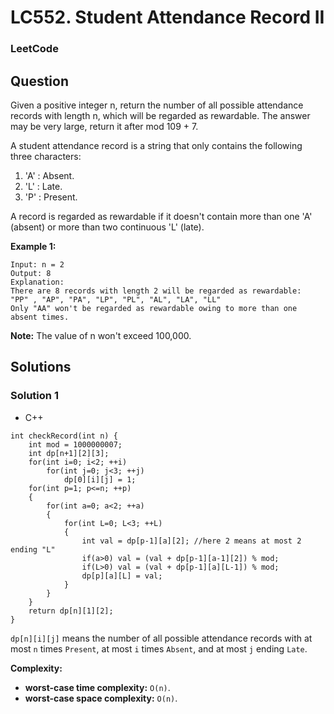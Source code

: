 # LC552. Student Attendance Record II

### LeetCode

## Question

Given a positive integer n, return the number of all possible attendance records with length n, which will be regarded as rewardable. The answer may be very large, return it after mod 109 + 7.

A student attendance record is a string that only contains the following three characters:

1.	'A' : Absent.
2.	'L' : Late.
3.	'P' : Present.

A record is regarded as rewardable if it doesn't contain more than one 'A' (absent) or more than two continuous 'L' (late).

**Example 1:**

```
Input: n = 2
Output: 8 
Explanation:
There are 8 records with length 2 will be regarded as rewardable:
"PP" , "AP", "PA", "LP", "PL", "AL", "LA", "LL"
Only "AA" won't be regarded as rewardable owing to more than one absent times. 
```

**Note:** The value of n won't exceed 100,000.

## Solutions

### Solution 1

* C++
```
int checkRecord(int n) {
    int mod = 1000000007;
    int dp[n+1][2][3];
    for(int i=0; i<2; ++i)
        for(int j=0; j<3; ++j)
            dp[0][i][j] = 1;
    for(int p=1; p<=n; ++p)
    {
        for(int a=0; a<2; ++a)
        {
            for(int L=0; L<3; ++L)
            {
                int val = dp[p-1][a][2]; //here 2 means at most 2 ending "L"
                if(a>0) val = (val + dp[p-1][a-1][2]) % mod;
                if(L>0) val = (val + dp[p-1][a][L-1]) % mod;
                dp[p][a][L] = val;
            }
        }
    }
    return dp[n][1][2];
}
```

`dp[n][i][j]` means the number of all possible attendance records with at most `n` times `Present`, at most `i` times `Absent`, and at most `j` ending `Late`.

**Complexity:**

* **worst-case time complexity:** `O(n)`.
* **worst-case space complexity:** `O(n)`.